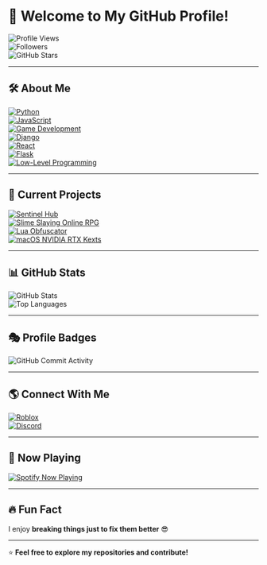# 👋 Welcome to My GitHub Profile!  

![Profile Views](https://komarev.com/ghpvc/?username=Vvoidddd&style=flat&label=Profile%20Views&color=blue)  
![Followers](https://img.shields.io/github/followers/Vvoidddd?style=social&color=blue)  
![GitHub Stars](https://img.shields.io/github/stars/Vvoidddd?style=social&color=blue)  

---

## 🛠 **About Me**  
[![Python](https://img.shields.io/badge/Python-Intermediate-blue?style=for-the-badge&logo=python)](https://www.python.org/)  
[![JavaScript](https://img.shields.io/badge/JavaScript-Intermediate-blue?style=for-the-badge&logo=javascript)](https://developer.mozilla.org/en-US/docs/Web/JavaScript)  
[![Game Development](https://img.shields.io/badge/Game%20Scripts-%26%20Roblox%20Utilities-blue?style=for-the-badge&logo=roblox)](https://www.roblox.com/)  
[![Django](https://img.shields.io/badge/Django-Intermediate-blue?style=for-the-badge&logo=django)](https://www.djangoproject.com/)  
[![React](https://img.shields.io/badge/React-Intermediate-blue?style=for-the-badge&logo=react)](https://reactjs.org/)  
[![Flask](https://img.shields.io/badge/Flask-Beginner-blue?style=for-the-badge&logo=flask)](https://flask.palletsprojects.com/)  
[![Low-Level Programming](https://img.shields.io/badge/System%20Programming-Low%20Level-blue?style=for-the-badge&logo=linux)](https://www.kernel.org/)  

---

## 🔧 **Current Projects**  
[![Sentinel Hub](https://img.shields.io/badge/Sentinel%20Hub-Game%20Script%20%26%20Loader-blue?style=for-the-badge&logo=roblox)](https://github.com/Vvoidddd/Sentinel-Hub)  
[![Slime Slaying Online RPG](https://img.shields.io/badge/SSO%20Script-Automating%20Gameplay-blue?style=for-the-badge&logo=roblox)](https://github.com/Vvoidddd/SSO-Script)  
[![Lua Obfuscator](https://img.shields.io/badge/Lua%20Obfuscator-Secure%20Script%20Protection-blue?style=for-the-badge&logo=lua)](https://github.com/Vvoidddd/Lua-Obfuscator)  
[![macOS NVIDIA RTX Kexts](https://img.shields.io/badge/macOS%20NVIDIA%20RTX-Kernel%20Extension-blue?style=for-the-badge&logo=apple)](https://github.com/Vvoidddd/macOS-RTX-Kexts)  

---

## 📊 **GitHub Stats**  
![GitHub Stats](https://github-readme-stats.vercel.app/api?username=Vvoidddd&show_icons=true&theme=github_dark)  
![Top Languages](https://github-readme-stats.vercel.app/api/top-langs/?username=Vvoidddd&layout=compact&theme=github_dark)  

---

## 🎭 **Profile Badges**  
![GitHub Commit Activity](https://github-readme-activity-graph.vercel.app/graph?username=Vvoidddd&theme=github-dark)  

---

## 🌎 **Connect With Me**  
[![Roblox](https://img.shields.io/badge/Roblox-Profile-blue?style=for-the-badge&logo=roblox)](https://www.roblox.com/users/88469511/profile)  
[![Discord](https://img.shields.io/badge/Discord-Join-blue?style=for-the-badge&logo=discord)](https://discord.gg/Mv3CdFKWrD)  

---

## 🎵 **Now Playing**  
[![Spotify Now Playing](https://img.shields.io/badge/Spotify-Now_Playing-blue?style=for-the-badge&logo=spotify)](https://open.spotify.com/)  

---

## 🔥 **Fun Fact**  
I enjoy **breaking things just to fix them better** 😎  

---

⭐ **Feel free to explore my repositories and contribute!**  
